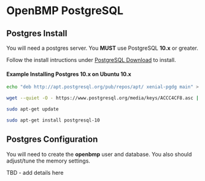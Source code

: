 # OpenBMP PostgreSQL

Postgres Install
----------------
You will need a postgres server.  You **MUST** use PostgreSQL **10.x** or greater.  

Follow the install intructions under [PostgreSQL Download](https://www.postgresql.org/download/) to install.


#### Example Installing Postgres 10.x on Ubuntu 10.x

```sh
echo "deb http://apt.postgresql.org/pub/repos/apt/ xenial-pgdg main" > /etc/apt/sources.list.d/pgdg.list

wget --quiet -O - https://www.postgresql.org/media/keys/ACCC4CF8.asc | sudo apt-key add -

sudo apt-get update

sudo apt-get install postgresql-10
```

Postgres Configuration
----------------------
You will need to create the **openbmp** user and database.  You also should adjust/tune the memory
settings. 

TBD - add details here


